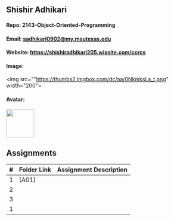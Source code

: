 ## Shishir Adhikari
#### Repo: 2143-Object-Oriented-Programming
#### Email: sadhikari0902@my.msutexas.edu

#### Website: https://shishiradhikari205.wixsite.com/ccrcs

#### Image:

<img src=""https://thumbs2.imgbox.com/dc/aa/0NkmksLa_t.png" width="200">



#### Avatar:

<img src="https://thumbs2.imgbox.com/a2/02/DuEWaSXY_t.jpg" width="75">

## Assignments
|  #  | Folder Link                            | Assignment Description                               |
| :-: | -------------------------------------- | ---------------------------------------------------- |
|  1  | [A01]                                  |                                                      |
|  2  |                                        |                                                      |
|  3  |                                        |                                                      |
|  1  |                                        |                                                      |
